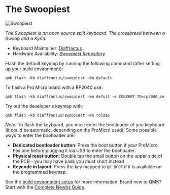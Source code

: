 # The Swoopiest

![Swoopiest](https://i.postimg.cc/XNTDqd7J/swoopiest.png)

*The Swoopiest is an open source split keyboard. The crossbreed between a Swoop and a Kyria.*

* Keyboard Maintainer: [Diaffractus](https://github.com/miguelroldao)
* Hardware Availability: [*Swoopiest Repository*](https://github.com/miguelroldao/swoopiest)

Flash the default keymap by running the following command (after setting up your build environment):

    qmk flash -kb diaffractus/swoopiest -km default

To flash a Pro Micro board with a RP2040 use:

    qmk flash -kb diaffractus/swoopiest -km defult -e CONVERT_TO=rp2040_ce
    
Try out the developer's keymap with:

    qmk flash -kb diaffractus/swoopiest -km roldao

*Note:* To flash the keyboard, you must enter the bootloader of you keyboard (it could be automatic, depending on the ProMicro used). Some possible ways to enter the bootloader are:
* **Dedicated bootloader button**: Press the boot button if your ProMicro has one before plugging it via USB to enter the bootloader.
* **Physical reset button**: Double tap the small button on the upper side of the PCB - you may have pads you must short instead
* **Keycode in layout**: Press the key mapped to `QK_BOOT` if it is available on the programmed keymap.

See the [build environment setup](https://docs.qmk.fm/#/getting_started_build_tools) for more information. Brand new to QMK? Start with the [Complete Newbs Guide](https://docs.qmk.fm/#/newbs).
